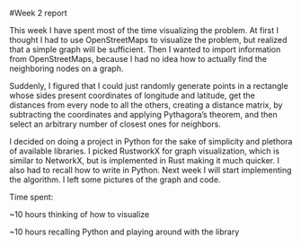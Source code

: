 #Week 2 report

This week I have spent most of the time visualizing the problem. At first I thought I had to use OpenStreetMaps to visualize the problem, but realized that a simple graph will be sufficient. Then I wanted to import information from OpenStreetMaps, because I had no idea how to actually find the neighboring nodes on a graph.
	
Suddenly, I figured that I could just randomly generate points in a rectangle whose sides present coordinates of longitude and latitude, get the distances from every node to all the others, creating a distance matrix, by subtracting the coordinates and applying Pythagora’s theorem, and then select an arbitrary number of closest ones for neighbors.
	
I decided on doing a project in Python for the sake of simplicity and plethora of available libraries. I picked RustworkX for graph visualization, which is similar to NetworkX, but is implemented in Rust making it much quicker. I also had to recall how to write in Python. Next week I will start implementing the algorithm. I left some pictures of the graph and code.

Time spent: 

~10 hours thinking of how to visualize

~10 hours recalling Python and playing around with the library

